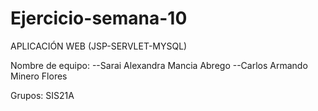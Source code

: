 # Ejercicio-semana-10
APLICACIÓN WEB (JSP-SERVLET-MYSQL)

Nombre de equipo:
--Sarai Alexandra Mancia Abrego
--Carlos Armando Minero Flores

Grupos:  SIS21A

